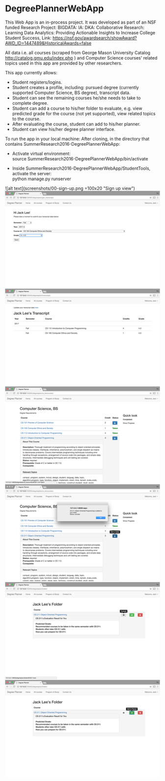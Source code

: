 # DegreePlannerWebApp

This Web App is an in-process project. It was developed as part of an NSF funded Research Project:
BIGDATA: IA: DKA: Collaborative Research: Learning Data Analytics: Providing Actionable Insights to Increase College Student Success,
Link: https://nsf.gov/awardsearch/showAward?AWD_ID=1447489&HistoricalAwards=false

All data i.e. all courses (scraped from George Mason University Catalog http://catalog.gmu.edu/index.php ) and Computer Science courses' related topics used in this app are provided by other researchers.

This app currently allows:
- Student registers/logins.
- Student creates a profile, including: pursued degree (currently supported Computer Science, BS degree), transcript data.
- Student can see the remaining courses he/she needs to take to complete degree.
- Student can add a course to his/her folder to evaluate, e.g. view predicted grade for the course (not yet supported), view related topics to the course.
- After evaluating the course, student can add to his/her planner.
- Student can view his/her degree planner interface.

To run the app in your local machine:
After cloning, in the directory that contains SummerResearch2016-DegreePlannerWebApp:
- Activate virtual environment:<br/>
source SummerResearch2016-DegreePlannerWebApp/bin/activate

- Inside SummerResearch2016-DegreePlannerWebApp/StudentTools, activate the server: <br/>
python manage.py runserver


![alt text](screenshots/00-sign-up.png =100x20 "Sign up view")
![alt text](screenshots/01-input-enrollment-history.png "01-input-enrollment-history")
![alt text](screenshots/02-display-transcript-info.png "02-display-transcript-info")
![alt text](screenshots/03-view-degree-requirement.png "03-view-degree-requirement")
![alt text](screenshots/04-add-course-to-folder.png "04-add-course-to-folder")
![alt text](screenshots/05-view-folder.png "05-view-folder")
![alt text](screenshots/06-view-folder.png "06-view-folder")
